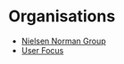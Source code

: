 # Organisations

* [Nielsen Norman Group](https://www.nngroup.com/)
* [User Focus](http://userfocus.co.uk/)